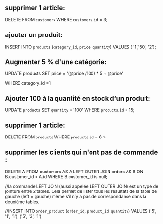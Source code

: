 ## supprimer 1 article:

DELETE FROM `customers` 
WHERE `customers`.`id` = 3;


## ajouter un produit:

INSERT INTO `products` (`category_id`, `price`, `quantity`)
 VALUES ( '1','50', '2'); 

## Augmenter 5 % d'une catégorie:

UPDATE    products
SET       price = '(@price /100) * 5 + @price'

WHERE category_id =1


## Ajouter 100 à la quantité en stock d‘un produit:

UPDATE `products`
 SET `quantity` = '100'
 WHERE `products`.`id` = 15; 



## supprimer 1 article:

DELETE FROM `products` 
WHERE `products`.`id` = 6 » 

## supprimer les clients qui n'ont pas de commande :

DELETE A 
FROM customers AS A 
LEFT OUTER JOIN orders AS B ON B.customer_id = A.id 
WHERE B.customer_id is null; 

//la commande LEFT JOIN (aussi appelée LEFT OUTER JOIN) est un type de jointure entre 2 tables. Cela permet de lister tous les résultats de la table de gauche (left = gauche) même s’il n’y a pas de correspondance dans la deuxième tables.

//INSERT INTO `order_product` (`order_id`, `product_id`, `quantity`) 
VALUES ('5', '1', '1'), ('5', '3', '1') 
